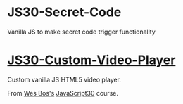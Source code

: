 # JS30-Secret-Code
Vanilla JS to make secret code trigger functionality

# [JS30-Custom-Video-Player](https://scottgall.github.io/JS30-Custom-Video-Player/)
Custom vanilla JS HTML5 video player.

From [Wes Bos's](https://wesbos.com/) [JavaScript30](https://javascript30.com/) course.